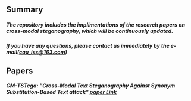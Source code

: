 ## Summary
##### The repository includes the implimentations of the research papers on cross-modal steganography, which will be continuously updated.
##### If you have any questions, please contact us immediately by the e-mail(cau_iss@163.com)

## Papers
##### CM-TSTega: "Cross-Modal Text Steganography Against Synonym Substitution-Based Text attack" [paper Link](https://ieeexplore.ieee.org/abstract/document/10075392)
